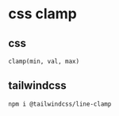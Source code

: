 # css clamp

## css

```
clamp(min, val, max)
```

## tailwindcss

```
npm i @tailwindcss/line-clamp
```
